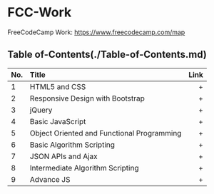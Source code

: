 # FCC-Work
FreeCodeCamp Work: https://www.freecodecamp.com/map

## Table of-Contents(./Table-of-Contents.md)

No. | Title | Link
| ------------- |:-------------| -----:|
1 | HTML5 and CSS | + 
2 | Responsive Design with Bootstrap | + 
3 | jQuery | + 
4 | Basic JavaScript | +
5 | Object Oriented and Functional Programming | + 
6 | Basic Algorithm Scripting | + 
7 | JSON APIs and Ajax | +
8 | Intermediate Algorithm Scripting | + 
9 | Advance JS | +
